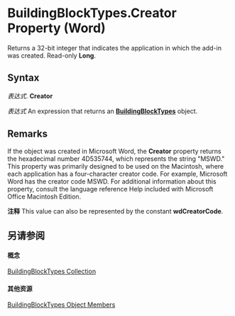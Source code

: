 
# BuildingBlockTypes.Creator Property (Word)

Returns a 32-bit integer that indicates the application in which the add-in was created. Read-only  **Long**.


## Syntax

 _表达式_. **Creator**

 _表达式_ An expression that returns an **[BuildingBlockTypes](fb179437-b736-dd99-3aea-125346aa7a3d.md)** object.


## Remarks

If the object was created in Microsoft Word, the  **Creator** property returns the hexadecimal number 4D535744, which represents the string "MSWD." This property was primarily designed to be used on the Macintosh, where each application has a four-character creator code. For example, Microsoft Word has the creator code MSWD. For additional information about this property, consult the language reference Help included with Microsoft Office Macintosh Edition.


 **注释**  This value can also be represented by the constant  **wdCreatorCode**.


## 另请参阅


#### 概念


[BuildingBlockTypes Collection](fb179437-b736-dd99-3aea-125346aa7a3d.md)
#### 其他资源


[BuildingBlockTypes Object Members](http://msdn.microsoft.com/library/7a3ff78e-b45e-ab0e-dbe5-ea3e3d17a6a8%28Office.15%29.aspx)